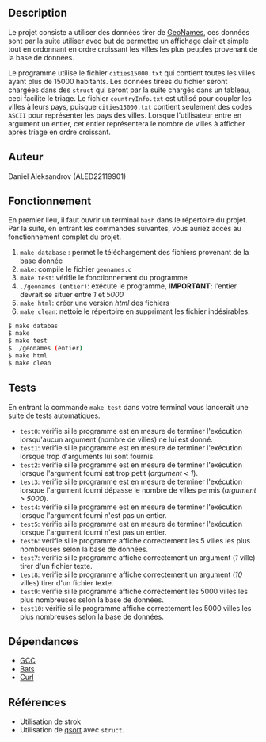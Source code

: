 

## Description

Le projet consiste a utiliser des données tirer de [GeoNames](http://www.geonames.org/), ces données sont par la suite utiliser avec but de permettre un affichage clair et simple tout en ordonnant en ordre croissant les villes les plus peuples provenant de la base de données.

Le programme utilise le fichier `cities15000.txt` qui contient toutes les villes ayant plus de 15000 habitants. Les données tirées du fichier seront chargées dans des `struct` qui seront par la suite chargés dans un tableau, ceci facilite le triage. Le fichier `countryInfo.txt` est utilisé pour coupler les villes à leurs pays, puisque `cities15000.txt` contient seulement des codes `ASCII` pour représenter les pays des villes. Lorsque l'utilisateur entre en argument un entier, cet entier représentera le nombre de villes à afficher après triage en ordre croissant.

## Auteur
Daniel Aleksandrov (ALED22119901)

## Fonctionnement

En premier lieu, il faut ouvrir un terminal `bash` dans le répertoire du projet. Par la suite, en entrant les commandes suivantes, vous auriez accès au fonctionnement complet du projet.

1. `make database` : permet le téléchargement des fichiers provenant de la base donnée  
2. `make`: compile le fichier `geonames.c`
3. `make test`: vérifie le fonctionnement du programme
4. `./geonames (entier)`: exécute le programme, **IMPORTANT**: l'entier devrait se  situer entre *1* et *5000*
5. `make html`: créer une version *html* des fichiers
6. `make clean`: nettoie le répertoire en supprimant les fichier indésirables.

```sh
$ make databas
$ make
$ make test
$ ./geonames (entier)
$ make html
$ make clean
```
## Tests

En entrant la commande `make test` dans votre terminal vous lancerait une suite de tests
automatiques.

* `test0`: vérifie si le programme est en mesure de terminer l'exécution lorsqu'aucun argument (nombre de villes) ne lui est donné.
* `test1`: vérifie si le programme est en mesure de terminer l'exécution lorsque trop d'arguments lui sont fournis. 
* `test2`: vérifie  si le programme est en mesure de terminer l'exécution lorsque l'argument fourni est trop petit (*argument < 1*).
* `test3`: vérifie  si le programme est en mesure de terminer l'exécution lorsque l'argument fourni dépasse le nombre de villes permis (*argument > 5000*).
* `test4`: vérifie  si le programme est en mesure de terminer l'exécution lorsque l'argument fourni n'est pas un entier.
* `test5`: vérifie  si le programme est en mesure de terminer l'exécution lorsque l'argument fourni n'est pas un entier.
* `test6`: vérifie  si le programme affiche correctement les 5 villes les plus nombreuses selon la base de données.
* `test7`: vérifie  si le programme affiche correctement un argument (*1* ville) tirer d'un fichier texte.
* `test8`: vérifie si le programme affiche correctement un argument (*10* villes) tirer d'un
fichier texte.
*  `test9`: vérifie si le programme affiche correctement les 5000 villes les plus nombreuses selon la base de données.
*  `test10`: vérifie si le programme affiche correctement les 5000 villes les plus nombreuses selon la base de données.


## Dépendances

* [GCC](https://gcc.gnu.org/)
* [Bats](https://github.com/bats-core/bats-core)
* [Curl](https://curl.se/)

## Références

* Utilisation de [strok](https://www.educative.io/answers/splitting-a-string-using-strtok-in-c?fbclid=IwAR0bAzfbel3GLQIN9EQCJqN-Fxizg5iuWYxwVErVr3BLEM4D6lejKV1se2o)
* Utilisation de [qsort](https://stackoverflow.com/questions/6105513/need-help-using-qsort-with-an-array-of-structs?fbclid=IwAR2PO01Btkg-aJBpOpNc_x6nd35NsLkom7GuxQYjakZyprxlDMjjSJ1yDAQ) avec
`struct`.

